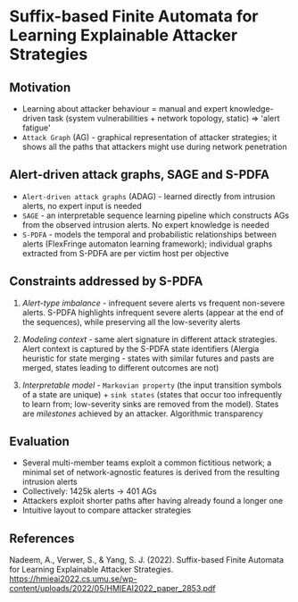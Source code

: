 # Suffix-based Finite Automata for Learning Explainable Attacker Strategies

## Motivation

- Learning about attacker behaviour = manual and expert knowledge-driven task (system vulnerabilities + network topology, static) => 'alert fatigue'
- `Attack Graph` (AG) - graphical representation of attacker strategies; it shows all the paths that attackers might use during network penetration

## Alert-driven attack graphs, SAGE and S-PDFA

- `Alert-driven attack graphs` (ADAG) - learned directly from intrusion alerts, no expert input is needed
- `SAGE` - an interpretable sequence learning pipeline which constructs AGs from the observed intrusion alerts. No expert knowledge is needed
- `S-PDFA` - models the temporal and probabilistic relationships between alerts (FlexFringe automaton learning framework); individual graphs extracted from S-PDFA are per victim host per objective

## Constraints addressed by S-PDFA

1. *Alert-type imbalance* - infrequent severe alerts vs frequent non-severe alerts. S-PDFA highlights infrequent severe alerts (appear at the end of the sequences), while preserving all the low-severity alerts

2. *Modeling context* - same alert signature in different attack strategies. Alert context is captured by the S-PDFA state identifiers (Alergia heuristic for state merging - states with similar futures and pasts are merged, states leading to different outcomes are not)

3. *Interpretable model* - `Markovian property` (the input transition symbols of a state are unique) + `sink states` (states that occur too infrequently to learn from; low-severity sinks are removed from the model). States are *milestones* achieved by an attacker. Algorithmic transparency

## Evaluation

- Several multi-member teams exploit a common fictitious network; a minimal set of network-agnostic features is derived from the resulting intrusion alerts
- Collectively: 1425k alerts -> 401 AGs
- Attackers exploit shorter paths after having already found a longer one
- Intuitive layout to compare attacker strategies

## References

Nadeem, A., Verwer, S., & Yang, S. J. (2022). Suffix-based Finite Automata for Learning Explainable Attacker Strategies. https://hmieai2022.cs.umu.se/wp-content/uploads/2022/05/HMIEAI2022_paper_2853.pdf
